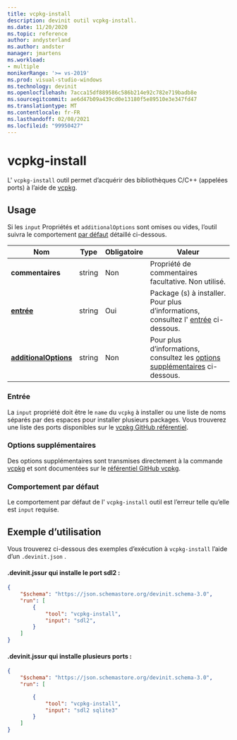 ```yaml
---
title: vcpkg-install
description: devinit outil vcpkg-install.
ms.date: 11/20/2020
ms.topic: reference
author: andysterland
ms.author: andster
manager: jmartens
ms.workload:
- multiple
monikerRange: '>= vs-2019'
ms.prod: visual-studio-windows
ms.technology: devinit
ms.openlocfilehash: 7acca15df889586c586b214e92c782e719badb8e
ms.sourcegitcommit: ae6d47b09a439cd0e13180f5e89510e3e347fd47
ms.translationtype: MT
ms.contentlocale: fr-FR
ms.lasthandoff: 02/08/2021
ms.locfileid: "99950427"
---
```

# <a name="vcpkg-install"></a>vcpkg-install

L' `vcpkg-install` outil permet d’acquérir des bibliothèques C/C++ (appelées ports) à l’aide de [vcpkg](https://github.com/microsoft/vcpkg).

## <a name="usage"></a>Usage

Si les `input` Propriétés et `additionalOptions` sont omises ou vides, l’outil suivra le comportement [par défaut](#default-behavior) détaillé ci-dessous.

| Nom                                             | Type   | Obligatoire | Valeur                                                                                   |
|--------------------------------------------------|--------|----------|-----------------------------------------------------------------------------------------|
| **commentaires**                                     | string | Non       | Propriété de commentaires facultative. Non utilisé.                                                   |
| [**entrée**](#input)                              | string | Oui      | Package (s) à installer. Pour plus d’informations, consultez l' [entrée](#input) ci-dessous.                       |
| [**additionalOptions**](#additional-options)     | string | Non       | Pour plus d’informations, consultez les [options supplémentaires](#additional-options) ci-dessous.                        |

### <a name="input"></a>Entrée

La `input` propriété doit être le `name` du `vcpkg` à installer ou une liste de noms séparés par des espaces pour installer plusieurs packages. Vous trouverez une liste des ports disponibles sur le [vcpkg GitHub référentiel](https://github.com/microsoft/vcpkg/tree/master/ports).

### <a name="additional-options"></a>Options supplémentaires

Des options supplémentaires sont transmises directement à la commande [vcpkg](/powershell/module/powershellget/install-module?view=powershell-7&preserve-view=true) et sont documentées sur le [référentiel GitHub vcpkg](https://github.com/microsoft/vcpkg/blob/master/docs/examples/installing-and-using-packages.md).

### <a name="default-behavior"></a>Comportement par défaut

Le comportement par défaut de l' `vcpkg-install` outil est l’erreur telle qu’elle est `input` requise.

## <a name="example-usage"></a>Exemple d’utilisation
Vous trouverez ci-dessous des exemples d’exécution à `vcpkg-install` l’aide d’un `.devinit.json` .

#### <a name="devinitjson-that-will-install-the-sdl2-port"></a>.devinit.jssur qui installe le port sdl2 :
```json
{
    "$schema": "https://json.schemastore.org/devinit.schema-3.0",
    "run": [
        {
            "tool": "vcpkg-install",
            "input": "sdl2",
        }
    ]
}
```

#### <a name="devinitjson-that-will-install-multiple-ports"></a>.devinit.jssur qui installe plusieurs ports :
```json
{
    "$schema": "https://json.schemastore.org/devinit.schema-3.0",
    "run": [

        {
            "tool": "vcpkg-install",
            "input": "sdl2 sqlite3"
        }
    ]
}
```